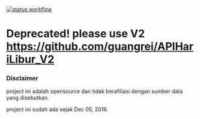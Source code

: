 [![status workflow](https://github.com/guangrei/Json-Indonesia-holidays/actions/workflows/minify-json.yml/badge.svg)](https://github.com/guangrei/Json-Indonesia-holidays/actions)

# Deprecated! please use V2 https://github.com/guangrei/APIHariLibur_V2

### Disclaimer

project ini adalah opensource dan tidak berafiliasi dengan  sumber data yang disebutkan.

project ini sudah ada sejak Dec 05, 2016.
